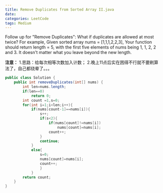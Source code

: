 ```yaml
---
title: Remove Duplicates from Sorted Array II.java
date: 
categories: LeetCode
tags: Medium
---
```

Follow up for "Remove Duplicates":
What if duplicates are allowed at most twice?
For example,
Given sorted array nums = [1,1,1,2,2,3],
Your function should return length = 5, with the first five elements of nums being 1, 1, 2, 2 and 3. It doesn't matter what you leave beyond the new length.
<!-- more -->
**注意：**
1.思路：给每次相等次数加入计数；
2.晚上11点后实在困得不行就不要刷算法了，自己都绕晕了。。。
``` java
public class Solution {
    public int removeDuplicates(int[] nums) {
        int len=nums.length;
        if(len==0)
            return 0;
        int count =1,s=0;
        for(int i=1;i<len;i++){
            if(nums[count-1]==nums[i]){
                s++;
                if(s<2){                 
	                if(nums[count]!=nums[i])
			            nums[count]=nums[i]; 
			        count++;       
                }
                continue;
            }
            else{
		        s=0;
                nums[count]=nums[i];
                count++;
                }
            }
        return count;
    }
}
```	